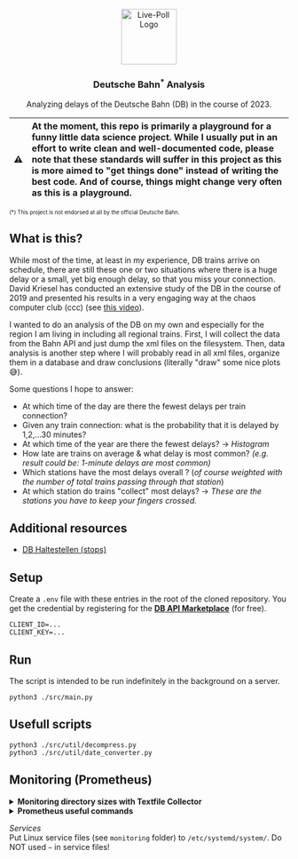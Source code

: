 <p align="center">
  <img alt="Live-Poll Logo" src="https://upload.wikimedia.org/wikipedia/commons/d/d5/Deutsche_Bahn_AG-Logo.svg" width="100" />
  <h3 align="center">Deutsche Bahn<sup>*</sup> Analysis</h3>
  <p align="center">Analyzing delays of the Deutsche Bahn (DB) in the course of 2023.</p>
</p>

| :warning:   | At the moment, this repo is primarily a playground for a funny little data science project. While I usually put in an effort to write clean and well-documented code, please note that these standards will suffer in this project as this is more aimed to "get things done" instead of writing the best code. And of course, things might change very often as this is a playground.|
|---------------|:-------------------------|

<sub><sup>(*) This project is not endorsed at all by the official Deutsche Bahn.</sup></sub>


## What is this?
While most of the time, at least in my experience, DB trains arrive on schedule, there are still these one or two situations where there is a huge delay or a small, yet big enough delay, so that you miss your connection. David Kriesel has conducted an extensive study of the DB in the course of 2019 and presented his results in a very engaging way at the chaos computer club (ccc) (see [this video](https://youtube.com/watch?v=0rb9CfOvojk)).

I wanted to do an analysis of the DB on my own and especially for the region I am living in including all regional trains. First, I will collect the data from the Bahn API and just dump the xml files on the filesystem. Then, data analysis is another step where I will probably read in all xml files, organize them in a database and draw conclusions (literally "draw" some nice plots 😅).

Some questions I hope to answer:
- At which time of the day are there the fewest delays per train connection?
- Given any train connection: what is the probability that it is delayed by 1,2,...30 minutes?
- At which time of the year are there the fewest delays? -> _Histogram_
- How late are trains on average & what delay is most common? _(e.g. result could be: 1-minute delays are most common)_
- Which stations have the most delays overall ? (_of course weighted with the number of total trains passing through that station_)
- At which station do trains "collect" most delays? -> _These are the stations you have to keep your fingers crossed._

## Additional resources
- [DB Haltestellen (stops)](https://data.deutschebahn.com/dataset/data-haltestellen.html)

## Setup
Create a `.env` file with these entries in the root of the cloned repository. You get the credential by registering for the [**DB API Marketplace**](https://developers.deutschebahn.com/db-api-marketplace/apis/) (for free).

```
CLIENT_ID=...
CLIENT_KEY=...
```

## Run
The script is intended to be run indefinitely in the background on a server.
```
python3 ./src/main.py
```

## Usefull scripts
```
python3 ./src/util/decompress.py
python3 ./src/util/date_converter.py
```

## Monitoring (Prometheus)
<details>
    <summary><strong>Monitoring directory sizes with Textfile Collector</strong></summary>

Adapted from [this great article](https://www.robustperception.io/monitoring-directory-sizes-with-the-textfile-collector/) using the [Textfile Collector](https://github.com/prometheus/node_exporter#textfile-collector) from the `node_exporter`.

"To use it, set the `--collector.textfile.directory` flag on the `node_exporter` commandline. The collector will parse all files in that directory matching the glob `*.prom` using the text format."

```
./node_exporter --collector.textfile.directory /root/monitoring/node_exporter/textfile_collector/
```

Cron job I've used by putting it in `/etc/cron.d/`: [`directory_size`](./monitoring/directory_size)
</details>


<details>
    <summary><strong>Prometheus useful commands</strong></summary>

_Start Prometheus_<br>
```
./prometheus --config.file=./prometheus.yml --web.config.file=./web.yml --web.enable-admin-api
```

_Create snapshot_<br>
_For this, the Admin API has to be enabled. To do so, pass `--web.enable-admin-api` as command line flag when starting Prometheus._
```
POST /api/v1/admin/tsdb/snapshot
```
Snapshots are located in the Prometheus folder under `data/snapshots/`.
</details>

_Services_<br>
Put Linux service files (see `monitoring` folder) to `/etc/systemd/system/`.
Do NOT used `~` in service files!
